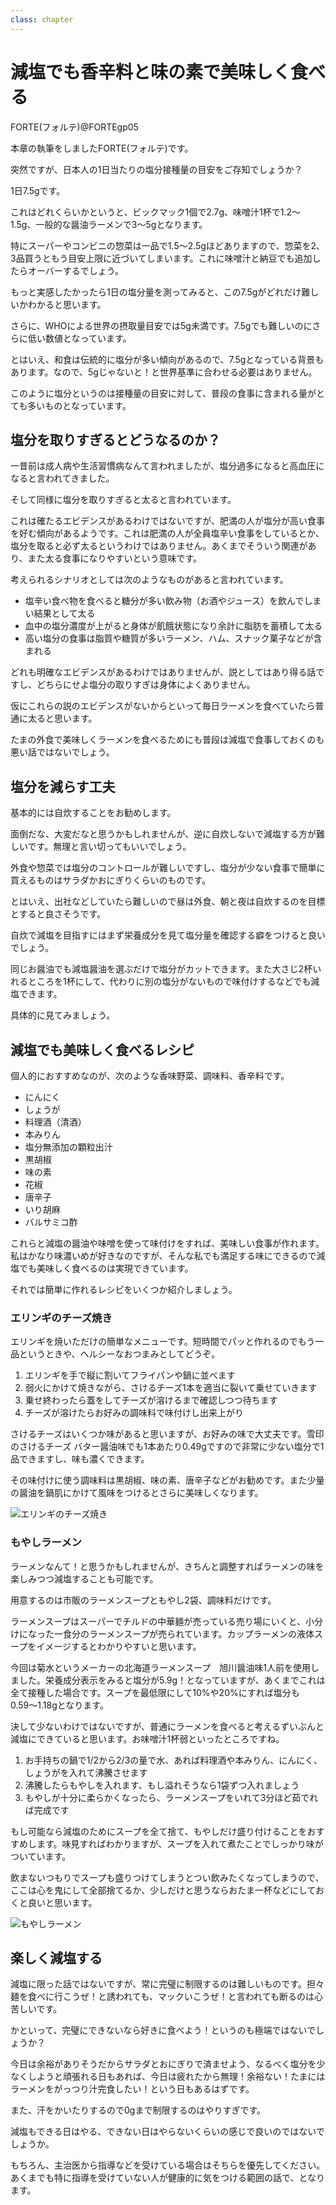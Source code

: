```yaml
---
class: chapter
---
```


# 減塩でも香辛料と味の素で美味しく食べる

<div class="flush-right">
FORTE(フォルテ)@FORTEgp05
</div>

本章の執筆をしましたFORTE(フォルテ)です。

突然ですが、日本人の1日当たりの塩分接種量の目安をご存知でしょうか？

1日7.5gです。

これはどれくらいかというと、ビックマック1個で2.7g、味噌汁1杯で1.2〜1.5g、一般的な醤油ラーメンで3〜5gとなります。

特にスーパーやコンビニの惣菜は一品で1.5〜2.5gほどありますので、惣菜を2、3品買うともう目安上限に近づいてしまいます。これに味噌汁と納豆でも追加したらオーバーするでしょう。

もっと実感したかったら1日の塩分量を測ってみると、この7.5gがどれだけ難しいかわかると思います。

さらに、WHOによる世界の摂取量目安では5g未満です。7.5gでも難しいのにさらに低い数値となっています。

とはいえ、和食は伝統的に塩分が多い傾向があるので、7.5gとなっている背景もあります。なので、5gじゃないと！と世界基準に合わせる必要はありません。

このように塩分というのは接種量の目安に対して、普段の食事に含まれる量がとても多いものとなっています。

## 塩分を取りすぎるとどうなるのか？
一昔前は成人病や生活習慣病なんて言われましたが、塩分過多になると高血圧になると言われてきました。

そして同様に塩分を取りすぎると太ると言われています。

これは確たるエビデンスがあるわけではないですが、肥満の人が塩分が高い食事を好む傾向があるようです。これは肥満の人が全員塩辛い食事をしているとか、塩分を取ると必ず太るというわけではありません。あくまでそういう関連があり、また太る食事になりやすいという意味です。

考えられるシナリオとしては次のようなものがあると言われています。

- 塩辛い食べ物を食べると糖分が多い飲み物（お酒やジュース）を飲んでしまい結果として太る
- 血中の塩分濃度が上がると身体が飢餓状態になり余計に脂肪を蓄積して太る
- 高い塩分の食事は脂質や糖質が多いラーメン、ハム、スナック菓子などが含まれる

どれも明確なエビデンスがあるわけではありませんが、説としてはあり得る話ですし、どちらにせよ塩分の取りすぎは身体によくありません。

仮にこれらの説のエビデンスがないからといって毎日ラーメンを食べていたら普通に太ると思います。

たまの外食で美味しくラーメンを食べるためにも普段は減塩で食事しておくのも悪い話ではないでしょう。

## 塩分を減らす工夫
基本的には自炊することをお勧めします。

面倒だな、大変だなと思うかもしれませんが、逆に自炊しないで減塩する方が難しいです。無理と言い切ってもいいでしょう。

外食や惣菜では塩分のコントロールが難しいですし、塩分が少ない食事で簡単に買えるものはサラダかおにぎりくらいのものです。

とはいえ、出社などしていたら難しいので昼は外食、朝と夜は自炊するのを目標とすると良さそうです。

自炊で減塩を目指すにはまず栄養成分を見て塩分量を確認する癖をつけると良いでしょう。

同じお醤油でも減塩醤油を選ぶだけで塩分がカットできます。また大さじ2杯いれるところを1杯にして、代わりに別の塩分がないもので味付けするなどでも減塩できます。

具体的に見てみましょう。

## 減塩でも美味しく食べるレシピ
個人的におすすめなのが、次のような香味野菜、調味料、香辛料です。

- にんにく
- しょうが
- 料理酒（清酒）
- 本みりん
- 塩分無添加の顆粒出汁
- 黒胡椒
- 味の素
- 花椒
- 唐辛子
- いり胡麻
- バルサミコ酢

これらと減塩の醤油や味噌を使って味付けをすれば、美味しい食事が作れます。私はかなり味濃いめが好きなのですが、そんな私でも満足する味にできるので減塩でも美味しく食べるのは実現できています。

それでは簡単に作れるレシピをいくつか紹介しましょう。

### エリンギのチーズ焼き
エリンギを焼いただけの簡単なメニューです。短時間でパッと作れるのでもう一品というときや、ヘルシーなおつまみとしてどうぞ。

1. エリンギを手で縦に割いてフライパンや鍋に並べます
2. 弱火にかけて焼きながら、さけるチーズ1本を適当に裂いて乗せていきます
3. 乗せ終わったら蓋をしてチーズが溶けるまで確認しつつ待ちます
4. チーズが溶けたらお好みの調味料で味付けし出来上がり

さけるチーズはいくつか味があると思いますが、お好みの味で大丈夫です。雪印のさけるチーズ バター醤油味でも1本あたり0.49gですので非常に少ない塩分で1品できますし、味も濃くできます。

その味付けに使う調味料は黒胡椒、味の素、唐辛子などがお勧めです。また少量の醤油を鍋肌にかけて風味をつけるとさらに美味しくなります。

![エリンギのチーズ焼き](images/chap-forte/chap_4_001.jpg)

### もやしラーメン
ラーメンなんて！と思うかもしれませんが、きちんと調整すればラーメンの味を楽しみつつ減塩することも可能です。

用意するのは市販のラーメンスープともやし2袋、調味料だけです。

ラーメンスープはスーパーでチルドの中華麺が売っている売り場にいくと、小分けになった一食分のラーメンスープが売られています。カップラーメンの液体スープをイメージするとわかりやすいと思います。

今回は菊水というメーカーの北海道ラーメンスープ　旭川醤油味1人前を使用しました。栄養成分表示をみると塩分が5.9g！となっていますが、あくまでこれは全て接種した場合です。スープを最低限にして10%や20%にすれば塩分も0.59〜1.18gとなります。

決して少ないわけではないですが、普通にラーメンを食べると考えるずいぶんと減塩にできていると思います。お味噌汁1杯弱といったところですね。

1. お手持ちの鍋で1/2から2/3の量で水、あれば料理酒や本みりん、にんにく、しょうがを入れて沸騰させます
2. 沸騰したらもやしを入れます、もし溢れそうなら1袋ずつ入れましょう
3. もやしが十分に柔らかくなったら、ラーメンスープをいれて3分ほど茹でれば完成です

もし可能なら減塩のためにスープを全て捨て、もやしだけ盛り付けることをおすすめします。味見すればわかりますが、スープを入れて煮たことでしっかり味がついています。

飲まないつもりでスープも盛りつけてしまうとつい飲みたくなってしまうので、ここは心を鬼にして全部捨てるか、少しだけと思うならおたま一杯などにしておくと良いと思います。

![もやしラーメン](images/chap-forte/chap_4_002.jpg)

## 楽しく減塩する
減塩に限った話ではないですが、常に完璧に制限するのは難しいものです。担々麺を食べに行こうぜ！と誘われても、マックいこうぜ！と言われても断るのは心苦しいです。

かといって、完璧にできないなら好きに食べよう！というのも極端ではないでしょうか？

今日は余裕がありそうだからサラダとおにぎりで済ませよう、なるべく塩分を少なくしようと頑張れる日もあれば、今日は疲れたから無理！余裕ない！たまにはラーメンをがっつり汁完食したい！という日もあるはずです。

また、汗をかいたりするので0gまで制限するのはやりすぎです。

減塩もできる日はやる、できない日はやらないくらいの感じで良いのではないでしょうか。

もちろん、主治医から指導などを受けている場合はそちらを優先してください。あくまでも特に指導を受けていない人が健康的に気をつける範囲の話で、となります。
